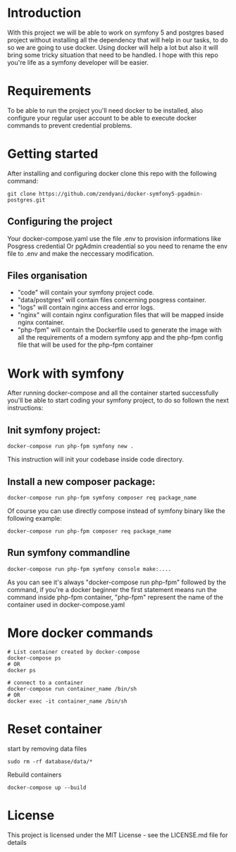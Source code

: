 # Introduction
With this project we will be able to work on symfony 5 and postgres based project without
installing all the dependency that will help in our tasks, to do so we are going to use docker.
Using docker will help a lot but also it will bring some tricky situation that need to be handled.
I hope with this repo you're life as a symfony developer will be easier.

# Requirements
To be able to run the project you'll need docker to be installed, also configure your regular user account to be able to execute docker commands to prevent credential problems.

# Getting started
After installing and configuring docker clone this repo with the following command:
```
git clone https://github.com/zendyani/docker-symfony5-pgadmin-postgres.git
```

## Configuring the project
Your docker-compose.yaml use the file .env to provision informations like Posgress credential
Or pgAdmin creadential so you need to rename the env file to .env and make the neccessary modification.

## Files organisation
- "code" will contain your symfony project code.
- "data/postgres" will contain files concerning posgress container.
- "logs" will contain nginx access and error logs.
- "nginx" will contain nginx configuration files that will be mapped inside nginx container.
- "php-fpm" will contain the Dockerfile used to generate the image with all the requirements
of a modern symfony app and the php-fpm config file that will be used for the php-fpm container

# Work with symfony
After running docker-compose and all the container started successfully you'll be able to start coding your symfony project, to do so follown the next instructions:
## Init symfony project:
```
docker-compose run php-fpm symfony new .
```
This instruction will init your codebase inside code directory.

## Install a new composer package:
```
docker-compose run php-fpm symfony composer req package_name
```
Of course you can use directly compose instead of symfony binary like the following example:

```
docker-compose run php-fpm composer req package_name
```

## Run symfony commandline 

```
docker-compose run php-fpm symfony console make:....
```

As you can see it's always "docker-compose run php-fpm" followed by the command, if you're a docker beginner the first statement means run the command inside php-fpm container, "php-fpm" represent the name of the container used in docker-compose.yaml

# More docker commands

```
# List container created by docker-compose
docker-compose ps
# OR
docker ps

# connect to a container
docker-compose run container_name /bin/sh
# OR
docker exec -it container_name /bin/sh
```

# Reset container
start by removing data files
```
sudo rm -rf database/data/*
```
Rebuild containers
```
docker-compose up --build
```

# License

This project is licensed under the MIT License - see the LICENSE.md file for details